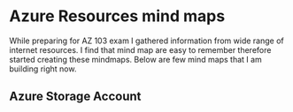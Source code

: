 # Azure Resources mind maps 

While preparing for AZ 103 exam I gathered information from wide range of internet resources. I find that mind map are easy to remember therefore started creating these mindmaps. Below are few mind maps that I am building right now. 

## Azure Storage Account

